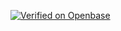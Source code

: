 [![Verified on Openbase](https://badges.openbase.com/js/verified/@darkmagicstudio/year-in-footer.svg?token=0rOsEbwhNCrAZzD40F9ifQKo/sWInknFOo853Cgv6e4=)](https://openbase.com/js/@darkmagicstudio/year-in-footer?utm_source=embedded&amp;utm_medium=badge&amp;utm_campaign=rate-badge)
